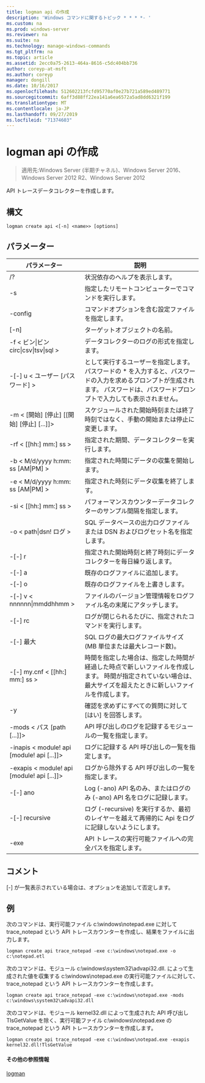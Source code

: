 ```yaml
---
title: logman api の作成
description: 'Windows コマンドに関するトピック * * * *- '
ms.custom: na
ms.prod: windows-server
ms.reviewer: na
ms.suite: na
ms.technology: manage-windows-commands
ms.tgt_pltfrm: na
ms.topic: article
ms.assetid: 2ecc0a75-2613-464a-8616-c5dc404bb736
author: coreyp-at-msft
ms.author: coreyp
manager: dongill
ms.date: 10/16/2017
ms.openlocfilehash: 512602213fcfd95770af0e27b721a589ed489771
ms.sourcegitcommit: 6aff3d88ff22ea141a6ea6572a5ad8dd6321f199
ms.translationtype: MT
ms.contentlocale: ja-JP
ms.lasthandoff: 09/27/2019
ms.locfileid: "71374603"
---
```

# <a name="logman-create-api"></a>logman api の作成

>適用先:Windows Server (半期チャネル)、Windows Server 2016、Windows Server 2012 R2、Windows Server 2012

API トレースデータコレクターを作成します。  

## <a name="syntax"></a>構文  
```  
logman create api <[-n] <name>> [options]  
```  
## <a name="parameters"></a>パラメーター  

|                    パラメーター                     |                                                                               説明                                                                               |
|--------------------------------------------------|-------------------------------------------------------------------------------------------------------------------------------------------------------------------------|
|                        /?                        |                                                                    状況依存のヘルプを表示します。                                                                     |
|                -s <computer name>                |                                                          指定したリモートコンピューターでコマンドを実行します。                                                          |
|                 -config <value>                  |                                                         コマンドオプションを含む設定ファイルを指定します。                                                         |
|                   [-n] <name>                    |                                                                       ターゲットオブジェクトの名前。                                                                        |
| -f < ビン&#124;ビン circ&#124;csv&#124;tsv&#124;sql > |                                                            データコレクターのログの形式を指定します。                                                             |
|             -[-] u < ユーザー [パスワード] >              | として実行するユーザーを指定します。 パスワードの \* を入力すると、パスワードの入力を求めるプロンプトが生成されます。 パスワードは、パスワードプロンプトで入力しても表示されません。 |
|    -m < [開始] [停止] [[開始] [停止] [...]]>    |                                                スケジュールされた開始時刻または終了時刻ではなく、手動の開始または停止に変更します。                                                 |
|                -rf < [[hh:] mm:] ss >                |                                                        指定された期間、データコレクターを実行します。                                                         |
|        -b < M/d/yyyy h:mm: ss [AM&#124;PM] >         |                                                              指定された時間にデータの収集を開始します。                                                               |
|        -e < M/d/yyyy h:mm: ss [AM&#124;PM] >         |                                                               指定された時刻にデータ収集を終了します。                                                                |
|                -si < [[hh:] mm:] ss >                |                                                 パフォーマンスカウンターデータコレクターのサンプル間隔を指定します。                                                  |
|              -o < path&#124;dsn! ログ >              |                                              SQL データベースの出力ログファイルまたは DSN およびログセット名を指定します。                                               |
|                      -[-] r                       |                                                  指定された開始時刻と終了時刻にデータコレクターを毎日繰り返します。                                                  |
|                      -[-] a                       |                                                                     既存のログファイルに追加します。                                                                     |
|                      -[-] o                      |                                                                     既存のログファイルを上書きします。                                                                     |
|           -[-] v < nnnnnn&#124;mmddhhmm >           |                                                   ファイルのバージョン管理情報をログファイル名の末尾にアタッチします。                                                   |
|                  -[-] rc <task>                   |                                                         ログが閉じられるたびに、指定されたコマンドを実行します。                                                          |
|                 -[-] 最大 <value>                  |                                                 SQL ログの最大ログファイルサイズ (MB 単位または最大レコード数)。                                                  |
|              -[-] my.cnf < [[hh:] mm:] ss >              |     時間を指定した場合は、指定した時間が経過した時点で新しいファイルを作成します。 時間が指定されていない場合は、最大サイズを超えたときに新しいファイルを作成します。     |
|                        -y                        |                                                             確認を求めずにすべての質問に対して [はい] を回答します。                                                              |
|            -mods < パス [path [...]]>             |                                                          API 呼び出しのログを記録するモジュールの一覧を指定します。                                                           |
|     -inapis < module! api [module! api [...]]>      |                                                         ログに記録する API 呼び出しの一覧を指定します。                                                          |
|     -exapis < module! api [module! api [...]]>      |                                                        ログから除外する API 呼び出しの一覧を指定します。                                                         |
|                     -[-] ano                      |                                                     Log (-ano) API 名のみ、またはログのみ (-ano) API 名をログに記録します。                                                     |
|                  -[-] recursive                   |                                          ログ (-recursive) を実行するか、最初のレイヤーを越えて再帰的に Api をログに記録しないようにします。                                           |
|                   -exe <value>                   |                                                        API トレースの実行可能ファイルへの完全パスを指定します。                                                        |

## <a name="remarks"></a>コメント  
[-] が一覧表示されている場合は、オプションを追加して否定します。  
## <a name="BKMK_examples"></a>例  
次のコマンドは、実行可能ファイル c:\windows\notepad.exe に対して trace_notepad という API トレースカウンターを作成し、結果をファイルに出力します。  
```  
logman create api trace_notepad -exe c:\windows\notepad.exe -o c:\notepad.etl  
```  
次のコマンドは、モジュール c:\windows\system32\advapi32.dll. によって生成された値を収集する c:\windows\notepad.exe の実行可能ファイルに対して、trace_notepad という API トレースカウンターを作成します。  
```  
logman create api trace_notepad -exe c:\windows\notepad.exe -mods c:\windows\system32\advapi32.dll  
```  
次のコマンドは、モジュール kernel32.dll によって生成された API 呼び出し TlsGetValue を除く、実行可能ファイル c:\windows\notepad.exe の trace_notepad という API トレースカウンターを作成します。  
```  
logman create api trace_notepad -exe c:\windows\notepad.exe -exapis kernel32.dll!TlsGetValue  
```  
#### <a name="additional-references"></a>その他の参照情報  
[logman](logman.md)  
